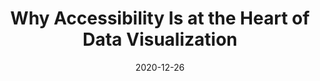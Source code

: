 ---
title: "Why Accessibility Is at the Heart of Data Visualization"
authors:
    - "Doug Schepers"
categories: 
    - "accessibility"
    - "data"
link: "https://medium.com/nightingale/accessibility-is-at-the-heart-of-data-visualization-64a38d6c505b"
date: "2020-12-26"
---